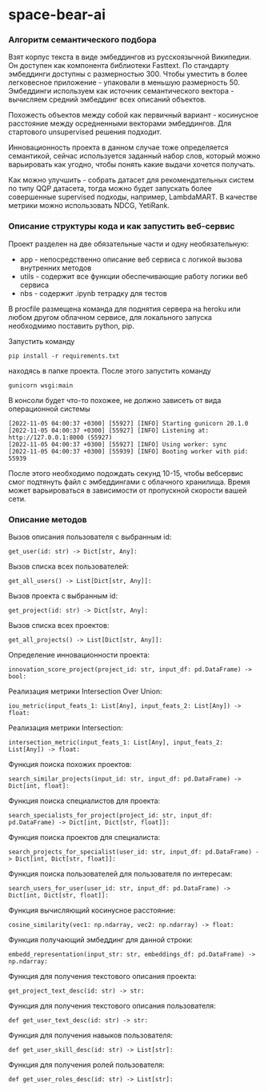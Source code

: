 # space-bear-ai

### Алгоритм семантического подбора

Взят корпус текста в виде эмбеддингов из русскоязычной Википедии. Он доступен как компонента библиотеки Fasttext.
По стандарту эмбеддинги доступны с размерностью 300. Чтобы уместить в более легковесное приложение - упаковали в меньшую размерность 50.
Эмбеддинги используем как источник семантического вектора - вычисляем средний эмбеддинг всех описаний объектов. 

Похожесть объектов между собой как первичный вариант - косинусное расстояние между осредненными векторами эмбеддингов.
Для стартового unsupervised решения подходит.

Инновационность проекта в данном случае тоже определяется семантикой, сейчас используется заданный набор слов, 
который можно варьировать как угодно, чтобы понять какие выдачи хочется получать.

Как можно улучшить - собрать датасет для рекомендательных систем по типу QQP  датасета, тогда можно будет запускать более совершенные
supervised подходы, например, LambdaMART. В качестве метрики можно использовать NDCG, YetiRank.

### Описание структуры кода и как запустить веб-сервис

Проект разделен на две обязательные части и одну необязательную:
- app - непосредственно описание веб сервиса с логикой вызова внутренних методов
- utils - содержит все функции обеспечивающие работу логики веб сервиса
- nbs - содержит .ipynb тетрадку для тестов

В procfile размещена команда для поднятия сервера на heroku или любом другом облачном сервисе, для локального запуска необходмимо поставить python, pip. 

Запустить команду 

```pip install -r requirements.txt ```

находясь в папке проекта. После этого запустить команду 

```gunicorn wsgi:main ```

В консоли будет что-то похожее, не должно зависеть от вида операционной системы

```
[2022-11-05 04:00:37 +0300] [55927] [INFO] Starting gunicorn 20.1.0
[2022-11-05 04:00:37 +0300] [55927] [INFO] Listening at: http://127.0.0.1:8000 (55927)
[2022-11-05 04:00:37 +0300] [55927] [INFO] Using worker: sync
[2022-11-05 04:00:37 +0300] [55939] [INFO] Booting worker with pid: 55939 
```

После этого необходимо подождать секунд 10-15, чтобы вебсервис смог подтянуть файл с эмбеддингами с облачного хранилища. 
Время может варьироваться в зависимости от пропускной скорости вашей сети.


### Описание методов

Вызов описания пользователя с выбранным id:

```get_user(id: str) -> Dict[str, Any]:```

Вызов списка всех пользователей:

```get_all_users() -> List[Dict[str, Any]]:```

Вызов проекта с выбранным id:

```get_project(id: str) -> Dict[str, Any]:```

Вызов списка всех проектов:

```get_all_projects() -> List[Dict[str, Any]]:```

Определение инновационности проекта:

```innovation_score_project(project_id: str, input_df: pd.DataFrame) -> bool:```

Реализация метрики Intersection Over Union:

```iou_metric(input_feats_1: List[Any], input_feats_2: List[Any]) -> float:```

Реализация метрики Intersection:

```intersection_metric(input_feats_1: List[Any], input_feats_2: List[Any]) -> float:```

Функция поиска похожих проектов:

```search_similar_projects(input_id: str, input_df: pd.DataFrame) -> Dict[int, float]:```

Функция поиска специалистов для проекта:

```search_specialists_for_project(project_id: str, input_df: pd.DataFrame) -> Dict[int, Dict[str, float]]:```

Функция поиска проектов для специалиста:

```search_projects_for_specialist(user_id: str, input_df: pd.DataFrame) -> Dict[int, Dict[str, float]]:```

Функция поиска пользователей для пользователя по интересам:

```search_users_for_user(user_id: str, input_df: pd.DataFrame) -> Dict[int, Dict[str, float]]:```

Функция вычисляющий косинусное расстояние:

```cosine_similarity(vec1: np.ndarray, vec2: np.ndarray) -> float:```

Функция получающий эмбеддинг для данной строки:

```embedd_representation(input_str: str, embeddings_df: pd.DataFrame) -> np.ndarray:```

Функция для получения текстового описания проекта:

```get_project_text_desc(id: str) -> str:```

Функция для получения текстового описания пользователя:

```def get_user_text_desc(id: str) -> str:```

Функция для получения навыков пользователя:

```def get_user_skill_desc(id: str) -> List[str]:```

Функция для получения ролей пользователя:

```def get_user_roles_desc(id: str) -> List[str]:```






